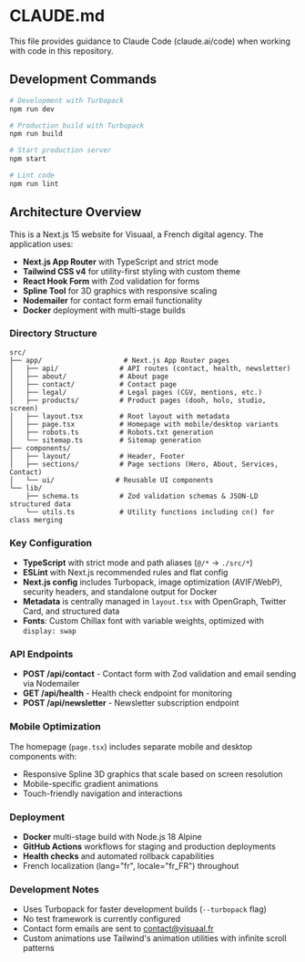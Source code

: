 # CLAUDE.md

This file provides guidance to Claude Code (claude.ai/code) when working with code in this repository.

## Development Commands

```bash
# Development with Turbopack
npm run dev

# Production build with Turbopack
npm run build

# Start production server
npm start

# Lint code
npm run lint
```

## Architecture Overview

This is a Next.js 15 website for Visuaal, a French digital agency. The application uses:

- **Next.js App Router** with TypeScript and strict mode
- **Tailwind CSS v4** for utility-first styling with custom theme
- **React Hook Form** with Zod validation for forms
- **Spline Tool** for 3D graphics with responsive scaling
- **Nodemailer** for contact form email functionality
- **Docker** deployment with multi-stage builds

### Directory Structure

```
src/
├── app/                    # Next.js App Router pages
│   ├── api/               # API routes (contact, health, newsletter)
│   ├── about/             # About page
│   ├── contact/           # Contact page
│   ├── legal/             # Legal pages (CGV, mentions, etc.)
│   ├── products/          # Product pages (dooh, holo, studio, screen)
│   ├── layout.tsx         # Root layout with metadata
│   ├── page.tsx           # Homepage with mobile/desktop variants
│   ├── robots.ts          # Robots.txt generation
│   └── sitemap.ts         # Sitemap generation
├── components/
│   ├── layout/            # Header, Footer
│   ├── sections/          # Page sections (Hero, About, Services, Contact)
│   └── ui/               # Reusable UI components
└── lib/
    ├── schema.ts          # Zod validation schemas & JSON-LD structured data
    └── utils.ts           # Utility functions including cn() for class merging
```

### Key Configuration

- **TypeScript** with strict mode and path aliases (`@/*` → `./src/*`)
- **ESLint** with Next.js recommended rules and flat config
- **Next.js config** includes Turbopack, image optimization (AVIF/WebP), security headers, and standalone output for Docker
- **Metadata** is centrally managed in `layout.tsx` with OpenGraph, Twitter Card, and structured data
- **Fonts**: Custom Chillax font with variable weights, optimized with `display: swap`

### API Endpoints

- **POST /api/contact** - Contact form with Zod validation and email sending via Nodemailer
- **GET /api/health** - Health check endpoint for monitoring
- **POST /api/newsletter** - Newsletter subscription endpoint

### Mobile Optimization

The homepage (`page.tsx`) includes separate mobile and desktop components with:
- Responsive Spline 3D graphics that scale based on screen resolution
- Mobile-specific gradient animations
- Touch-friendly navigation and interactions

### Deployment

- **Docker** multi-stage build with Node.js 18 Alpine
- **GitHub Actions** workflows for staging and production deployments
- **Health checks** and automated rollback capabilities
- French localization (lang="fr", locale="fr_FR") throughout

### Development Notes

- Uses Turbopack for faster development builds (`--turbopack` flag)
- No test framework is currently configured
- Contact form emails are sent to contact@visuaal.fr
- Custom animations use Tailwind's animation utilities with infinite scroll patterns